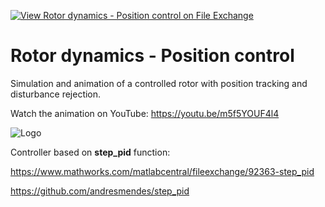 [![View Rotor dynamics - Position control on File Exchange](https://www.mathworks.com/matlabcentral/images/matlab-file-exchange.svg)](https://www.mathworks.com/matlabcentral/fileexchange/92478-rotor-dynamics-position-control)
# Rotor dynamics - Position control
Simulation and animation of a controlled rotor with position tracking and disturbance rejection.

Watch the animation on YouTube: https://youtu.be/m5f5YOUF4l4

![Logo](https://www.mathworks.com/matlabcentral/mlc-downloads/downloads/384f5b9f-effd-4c35-8c5a-dc5bd25b61c7/9dac17f8-8945-4019-90cd-976126edad74/images/1621342468.png)

Controller based on **step_pid** function:

https://www.mathworks.com/matlabcentral/fileexchange/92363-step_pid

https://github.com/andresmendes/step_pid
